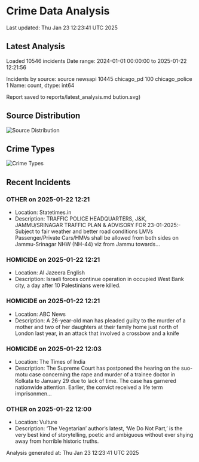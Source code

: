 # Crime Data Analysis
Last updated: Thu Jan 23 12:23:41 UTC 2025

## Latest Analysis

Loaded 10546 incidents
Date range: 2024-01-01 00:00:00 to 2025-01-22 12:21:56

Incidents by source:
source
newsapi           10445
chicago_pd          100
chicago_police        1
Name: count, dtype: int64

Report saved to reports/latest_analysis.md
bution.svg)

## Source Distribution
![Source Distribution](images/source_distribution.svg)

## Crime Types
![Crime Types](images/crime_types.svg)

## Recent Incidents

### OTHER on 2025-01-22 12:21
- Location: Statetimes.in
- Description: TRAFFIC POLICE HEADQUARTERS, J&K, JAMMU/SRINAGAR TRAFFIC PLAN & ADVISORY FOR 23-01-2025:- Subject to fair weather and better road conditions LMVs Passenger/Private Cars/HMVs shall be allowed from both sides on Jammu-Srinagar NHW (NH-44) viz from Jammu towards…


### HOMICIDE on 2025-01-22 12:21
- Location: Al Jazeera English
- Description: Israeli forces continue operation in occupied West Bank city, a day after 10 Palestinians were killed.


### HOMICIDE on 2025-01-22 12:21
- Location: ABC News
- Description: A 26-year-old man has pleaded guilty to the murder of a mother and two of her daughters at their family home just north of London last year, in an attack that involved a crossbow and a knife


### HOMICIDE on 2025-01-22 12:03
- Location: The Times of India
- Description: The Supreme Court has postponed the hearing on the suo-motu case concerning the rape and murder of a trainee doctor in Kolkata to January 29 due to lack of time. The case has garnered nationwide attention. Earlier, the convict received a life term imprisonmen…


### OTHER on 2025-01-22 12:00
- Location: Vulture
- Description: ‘The Vegetarian’ author’s latest, ‘We Do Not Part,’ is the very best kind of storytelling, poetic and ambiguous without ever shying away from horrible historic truths.

Analysis generated at: Thu Jan 23 12:23:41 UTC 2025

